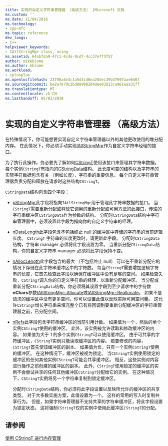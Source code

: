```yaml
---
title: 实现的自定义字符串管理器 （高级方法） |Microsoft 文档
ms.custom: ''
ms.date: 11/04/2016
ms.technology:
- cpp-mfc
ms.topic: reference
dev_langs:
- C++
helpviewer_keywords:
- IAtlStringMgr class, using
ms.assetid: 64ab7da9-47c1-4c4a-9cd7-4cc37e7f3f57
author: mikeblome
ms.author: mblome
ms.workload:
- cplusplus
ms.openlocfilehash: 23798a4e3c1a5d3c46ea28dec39b37697aae640f
ms.sourcegitcommit: be2a7679c2bd80968204dee03d13ca961eaa31ff
ms.translationtype: MT
ms.contentlocale: zh-CN
ms.lasthandoff: 05/03/2018
---
```

# <a name="implementation-of-a-custom-string-manager-advanced-method"></a>实现的自定义字符串管理器 （高级方法）
在特殊情况下，你可能想要实现自定义字符串管理器以外的其他更改使用的堆分配内存。 在此情况下，你必须手动实现[IAtlStringMgr](../atl-mfc-shared/reference/iatlstringmgr-class.md)作为自定义字符串经理的接口。  
  
 为了执行此操作，务必要先了解如何[CStringT](../atl-mfc-shared/reference/cstringt-class.md)使用该接口来管理其字符串数据。 每个实例`CStringT`有指向的[CStringData](../atl-mfc-shared/reference/cstringdata-class.md)结构。 此长度可变的结构以及字符串的实际字符数据包含有关 （例如长度），字符串的重要信息。 每个自定义字符串管理器负责分配和释放在请求时这些结构`CStringT`。  
  
 `CStringData`结构包含四个字段：  
  
-   [pStringMgr](../atl-mfc-shared/reference/cstringdata-class.md#pstringmgr)此字段将指向`IAtlStringMgr`用于管理此字符串数据的接口。 当`CStringT`需要重新分配或释放它调用的重新分配或可用方法的此接口，传递的字符串缓冲区`CStringData`作为参数的结构。 分配时`CStringData`结构中字符串管理器中，必须设置此字段为指向你的自定义字符串的经理。  
  
-   [nDataLength](../atl-mfc-shared/reference/cstringdata-class.md#ndatalength)此字段包含不包括终止 null 的缓冲区中存储的字符串的当前逻辑长度。 `CStringT` 字符串的长度更改时，请更新此字段。 分配时`CStringData`结构，字符串 manager 必须将此字段设置为零。 当重新分配`CStringData`结构，你的自定义字符串 manager 必须将此字段保持不变。  
  
-   [nAllocLength](../atl-mfc-shared/reference/cstringdata-class.md#nalloclength)此字段包含的最大 （不包括终止 null） 可以在不重新分配它的情况下存储在此字符串缓冲区中的字符数。 每当`CStringT`需要增加逻辑字符串的长度，它首先检查此字段以确保在缓冲区中没有足够的空间。 如果检查失败，`CStringT`调入你的自定义字符串的经理，以重新分配缓冲区。 当分配或重新分配`CStringData`结构，你必须将其设置字段到至少请求中的字符数**nChars**参数[IAtlStringMgr::Allocate](../atl-mfc-shared/reference/iatlstringmgr-class.md#allocate)或[IAtlStringMgr::Reallocate](../atl-mfc-shared/reference/iatlstringmgr-class.md#reallocate)。 如果不是请求的缓冲区中没有更多空间，你可以设置此值以反映实际可用空间量。 这允许`CStringT`增长字符串来填充整个已有将回调到要重新分配缓冲区的字符串管理器之前，已分配空间。  
  
-   [nRefs](../atl-mfc-shared/reference/cstringdata-class.md#nrefs)此字段包含字符串缓冲区的当前引用计数。 如果值为一个，然后的单个实例`CStringT`使用的缓冲区。 此外，该实例被允许读取和修改缓冲区的内容。 如果值为大于 1 的多个实例`CStringT`可以使用缓冲区。 由于可共享的字符缓冲区，`CStringT`实例只能读取缓冲区的内容。 若要修改的内容，`CStringT`首先使该缓冲区的副本。 如果值为负，只有一个实例`CStringT`使用的缓冲区。 在这种情况下，缓冲区被视为锁定。 当`CStringT`实例使用锁定的缓冲区的任何其他实例`CStringT`可能会共享缓冲区。 相反，这些实例对内容进行操作之前创建的缓冲区的副本。 此外，`CStringT`使用锁定的缓冲区的实例不会尝试共享的任何其他缓冲区`CStringT`分配给它的实例。 在这种情况下，`CStringT`实例将另一个字符串复制到锁定缓冲区。  
  
     分配时`CStringData`结构，你必须将此字段设置以反映所允许的缓冲区的共享类型。 对于大多数实施方案，此值设置为一个。 这样的常用的写入时复制共享行为。 但是，如果字符串管理器不支持共享的字符串缓冲区，将此字段设置为锁定状态。 这将强制`CStringT`仅的实例中使用此缓冲区`CStringT`的分配。  
  
## <a name="see-also"></a>请参阅  
 [使用 CStringT 进行内存管理](../atl-mfc-shared/memory-management-with-cstringt.md)


